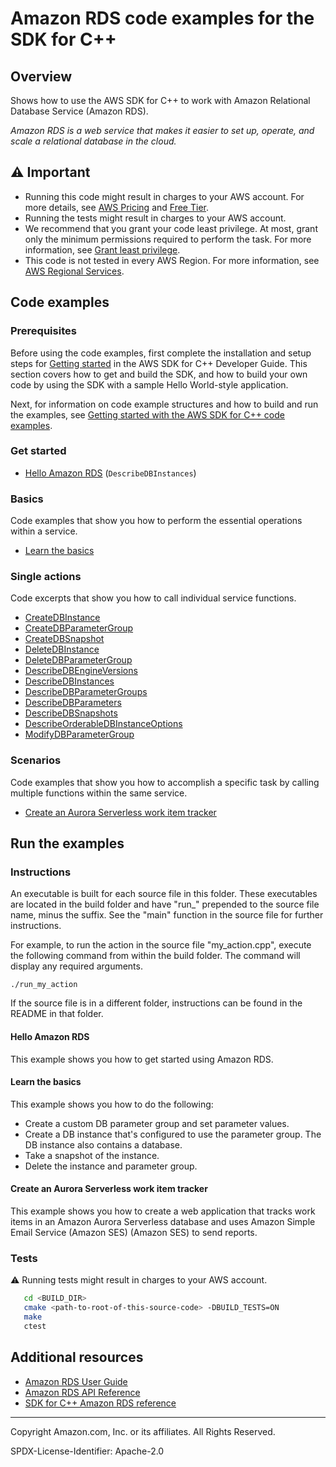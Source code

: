 # Amazon RDS code examples for the SDK for C++

## Overview

Shows how to use the AWS SDK for C++ to work with Amazon Relational Database Service (Amazon RDS).

<!--custom.overview.start-->
<!--custom.overview.end-->

_Amazon RDS is a web service that makes it easier to set up, operate, and scale a relational database in the cloud._

## ⚠ Important

* Running this code might result in charges to your AWS account. For more details, see [AWS Pricing](https://aws.amazon.com/pricing/) and [Free Tier](https://aws.amazon.com/free/).
* Running the tests might result in charges to your AWS account.
* We recommend that you grant your code least privilege. At most, grant only the minimum permissions required to perform the task. For more information, see [Grant least privilege](https://docs.aws.amazon.com/IAM/latest/UserGuide/best-practices.html#grant-least-privilege).
* This code is not tested in every AWS Region. For more information, see [AWS Regional Services](https://aws.amazon.com/about-aws/global-infrastructure/regional-product-services).

<!--custom.important.start-->
<!--custom.important.end-->

## Code examples

### Prerequisites



Before using the code examples, first complete the installation and setup steps
for [Getting started](https://docs.aws.amazon.com/sdk-for-cpp/v1/developer-guide/getting-started.html) in the AWS SDK for
C++ Developer Guide.
This section covers how to get and build the SDK, and how to build your own code by using the SDK with a
sample Hello World-style application.

Next, for information on code example structures and how to build and run the examples, see [Getting started with the AWS SDK for C++ code examples](https://docs.aws.amazon.com/sdk-for-cpp/v1/developer-guide/getting-started-code-examples.html).


<!--custom.prerequisites.start-->
<!--custom.prerequisites.end-->

### Get started

- [Hello Amazon RDS](hello_rds/CMakeLists.txt#L4) (`DescribeDBInstances`)


### Basics

Code examples that show you how to perform the essential operations within a service.

- [Learn the basics](getting_started_with_db_instances.cpp)


### Single actions

Code excerpts that show you how to call individual service functions.

- [CreateDBInstance](getting_started_with_db_instances.cpp#L481)
- [CreateDBParameterGroup](getting_started_with_db_instances.cpp#L313)
- [CreateDBSnapshot](getting_started_with_db_instances.cpp#L559)
- [DeleteDBInstance](getting_started_with_db_instances.cpp#L873)
- [DeleteDBParameterGroup](getting_started_with_db_instances.cpp#L927)
- [DescribeDBEngineVersions](getting_started_with_db_instances.cpp#L698)
- [DescribeDBInstances](getting_started_with_db_instances.cpp#L752)
- [DescribeDBParameterGroups](getting_started_with_db_instances.cpp#L275)
- [DescribeDBParameters](getting_started_with_db_instances.cpp#L639)
- [DescribeDBSnapshots](getting_started_with_db_instances.cpp#L597)
- [DescribeOrderableDBInstanceOptions](getting_started_with_db_instances.cpp#L792)
- [ModifyDBParameterGroup](getting_started_with_db_instances.cpp#L382)

### Scenarios

Code examples that show you how to accomplish a specific task by calling multiple
functions within the same service.

- [Create an Aurora Serverless work item tracker](../../example_code/cross-service/serverless-aurora)


<!--custom.examples.start-->
<!--custom.examples.end-->

## Run the examples

### Instructions

An executable is built for each source file in this folder. These executables are located in the build folder and have
"run_" prepended to the source file name, minus the suffix. See the "main" function in the source file for further instructions.

For example, to run the action in the source file "my_action.cpp", execute the following command from within the build folder. The command
will display any required arguments.

```
./run_my_action
```

If the source file is in a different folder, instructions can be found in the README in that
folder.

<!--custom.instructions.start-->
<!--custom.instructions.end-->

#### Hello Amazon RDS

This example shows you how to get started using Amazon RDS.


#### Learn the basics

This example shows you how to do the following:

- Create a custom DB parameter group and set parameter values.
- Create a DB instance that's configured to use the parameter group. The DB instance also contains a database.
- Take a snapshot of the instance.
- Delete the instance and parameter group.

<!--custom.basic_prereqs.rds_Scenario_GetStartedInstances.start-->
<!--custom.basic_prereqs.rds_Scenario_GetStartedInstances.end-->


<!--custom.basics.rds_Scenario_GetStartedInstances.start-->
<!--custom.basics.rds_Scenario_GetStartedInstances.end-->


#### Create an Aurora Serverless work item tracker

This example shows you how to create a web application that tracks work items in an Amazon Aurora Serverless database and uses Amazon Simple Email Service (Amazon SES) (Amazon SES) to send reports.


<!--custom.scenario_prereqs.cross_RDSDataTracker.start-->
<!--custom.scenario_prereqs.cross_RDSDataTracker.end-->


<!--custom.scenarios.cross_RDSDataTracker.start-->
<!--custom.scenarios.cross_RDSDataTracker.end-->

### Tests

⚠ Running tests might result in charges to your AWS account.



```sh
   cd <BUILD_DIR>
   cmake <path-to-root-of-this-source-code> -DBUILD_TESTS=ON
   make
   ctest
```


<!--custom.tests.start-->
<!--custom.tests.end-->

## Additional resources

- [Amazon RDS User Guide](https://docs.aws.amazon.com/AmazonRDS/latest/UserGuide/Welcome.html)
- [Amazon RDS API Reference](https://docs.aws.amazon.com/AmazonRDS/latest/APIReference/Welcome.html)
- [SDK for C++ Amazon RDS reference](https://sdk.amazonaws.com/cpp/api/LATEST/aws-cpp-sdk-rds/html/annotated.html)

<!--custom.resources.start-->
<!--custom.resources.end-->

---

Copyright Amazon.com, Inc. or its affiliates. All Rights Reserved.

SPDX-License-Identifier: Apache-2.0